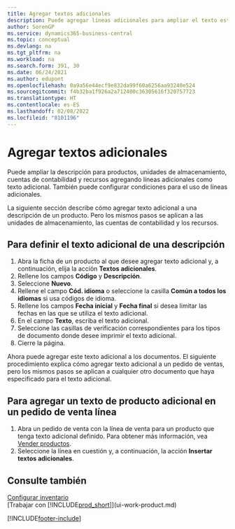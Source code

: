```yaml
---
title: Agregar textos adicionales
description: Puede agregar líneas adicionales para ampliar el texto estándar que describe un producto, una cuenta y otros datos.
author: SorenGP
ms.service: dynamics365-business-central
ms.topic: conceptual
ms.devlang: na
ms.tgt_pltfrm: na
ms.workload: na
ms.search.form: 391, 30
ms.date: 06/24/2021
ms.author: edupont
ms.openlocfilehash: 0a9a56e44ecf9e832da99f60a6256aa93240e524
ms.sourcegitcommit: f4b32ba1f926a2a712400c36305616f320757723
ms.translationtype: HT
ms.contentlocale: es-ES
ms.lasthandoff: 02/08/2022
ms.locfileid: "8101196"
---
```

# <a name="add-extended-text"></a>Agregar textos adicionales

Puede ampliar la descripción para productos, unidades de almacenamiento, cuentas de contabilidad y recursos agregando líneas adicionales como texto adicional. También puede configurar condiciones para el uso de líneas adicionales.  

La siguiente sección describe cómo agregar texto adicional a una descripción de un producto. Pero los mismos pasos se aplican a las unidades de almacenamiento, las cuentas de contabilidad y los recursos.  

## <a name="to-define-extended-text-for-an-description"></a>Para definir el texto adicional de una descripción

1. Abra la ficha de un producto al que desee agregar texto adicional y, a continuación, elija la acción **Textos adicionales**.
2. Rellene los campos **Código** y **Descripción**.
3. Seleccione **Nuevo**.
4. Rellene el campo **Cód. idioma** o seleccione la casilla **Común a todos los idiomas** si usa códigos de idioma.
5. Rellene los campos **Fecha inicial** y **Fecha final** si desea limitar las fechas en las que se utiliza el texto adicional.
6. En el campo **Texto**, escriba el texto adicional.
7. Seleccione las casillas de verificación correspondientes para los tipos de documento donde desee imprimir el texto adicional.
8. Cierre la página.

Ahora puede agregar este texto adicional a los documentos. El siguiente procedimiento explica cómo agregar texto adicional a un pedido de ventas, pero los mismos pasos se aplican a cualquier otro documento que haya especificado para el texto adicional.  

## <a name="to-add-an-extended-item-text-on-a-sales-order-line"></a>Para agregar un texto de producto adicional en un pedido de venta línea

1. Abra un pedido de venta con la línea de venta para un producto que tenga texto adicional definido. Para obtener más información, vea [Vender productos](sales-how-sell-products.md).
2. Seleccione la línea en cuestión y, a continuación, la acción **Insertar textos adicionales**.

## <a name="see-also"></a>Consulte también

[Configurar inventario](inventory-setup-inventory.md)  
[Trabajar con [!INCLUDE[prod_short](includes/prod_short.md)]](ui-work-product.md)


[!INCLUDE[footer-include](includes/footer-banner.md)]